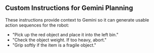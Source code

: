 
## Custom Instructions for Gemini Planning

These instructions provide context to Gemini so it can generate usable action sequences for the robot:

- "Pick up the red object and place it into the left bin."
- "Check the object weight. If too heavy, abort."
- "Grip softly if the item is a fragile object."
